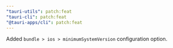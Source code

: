 ```yaml
---
"tauri-utils": patch:feat
"tauri-cli": patch:feat
"@tauri-apps/cli": patch:feat
---
```


Added `bundle > ios > minimumSystemVersion` configuration option.
